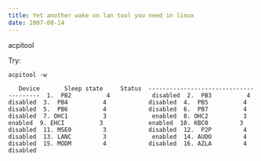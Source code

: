 ```yaml
---
title: Yet another wake on lan tool you need in linux
date: 2007-08-14
---
```

acpitool

Try:

<pre><code>acpitool -w</code></pre>

<pre><code>   Device       Sleep state     Status  ---------------------------------------  1.  PB2          4            disabled  2.  PB3          4            disabled  3.  PB4          4            disabled  4.  PB5          4            disabled  5.  PB6          4            disabled  6.  PB7          4            disabled  7. OHC1          3             enabled  8. OHC2          3             enabled  9. EHCI          3             enabled  10. KBC0         3            disabled  11. MSE0         3            disabled  12.  P2P         4            disabled  13. LANC         3             enabled  14. AUDO         4            disabled  15. MODM         4            disabled  16. AZLA         4            disabled</code></pre>


